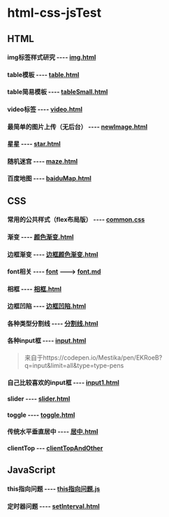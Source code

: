 # html-css-jsTest

## HTML
 #### img标签样式研究 ---- [img.html](./html/img.html)
 #### table模板 ---- [table.html](./html/table.html)
 #### table简易模板 ---- [tableSmall.html](./html/tableSmall.html)
 #### video标签 ---- [video.html](./html/video.html)
 #### 最简单的图片上传（无后台） ---- [newImage.html](./html/newImage.html)
 #### 星星 ---- [star.html](./html/star.html)
 #### 随机迷宫 ---- [maze.html](./html/maze.html)
 #### 百度地图 ---- [baiduMap.html](./html/baiduMap.html)
 
 
 
 ##  CSS
  #### 常用的公共样式（flex布局版） ---- [common.css](./css/common.css)
  #### 渐变 ---- [颜色渐变.html](./css/颜色渐变.html)
  #### 边框渐变 ---- [边框颜色渐变.html](./css/边框颜色渐变.html)
  #### font相关 ---- [font](./css/font) ---> [font.md](./css/font/font.md)
  #### 相框 ---- [相框.html](./css/相框.html)
  #### 边框凹陷 ---- [边框凹陷.html](./css/边框凹陷.html)
  #### 各种类型分割线 ---- [分割线.html](./css/分割线.html)
  #### 各种input框 ---- [input.html](./css/input.html)
  > 来自于https://codepen.io/Mestika/pen/EKRoeB?q=input&limit=all&type=type-pens
  #### 自己比较喜欢的input框 ---- [input1.html](./css/input1.html)
  #### slider ---- [slider.html](./css/slider.html)
  #### toggle ---- [toggle.html](./css/toggle.html)
  #### 传统水平垂直居中 ---- [居中.html](./css/居中.html)
  #### clientTop --- [clientTopAndOther](./css/clientTopAndOther/clientTopAndOther.md)
 
 ## JavaScript
  #### this指向问题 ---- [this指向问题.js](./js/this指向问题.js)
  #### 定时器问题 ---- [setInterval.html](./js/setInterval.html)










